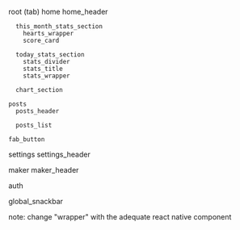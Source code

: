 root
  (tab)
    home
      home_header

      this_month_stats_section
        hearts_wrapper
        score_card 
      
      today_stats_section
        stats_divider
        stats_title 
        stats_wrapper 

      chart_section

    posts
      posts_header
      
      posts_list
       
    fab_button

  settings
    settings_header

  maker
    maker_header
  
  auth

  global_snackbar


note: change "wrapper" with the adequate react native component
